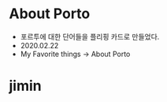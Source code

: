 # About Porto

- 포르투에 대한 단어들을 플리핑 카드로 만들었다.
- 2020.02.22
- My Favorite things -> About Porto
# jimin
